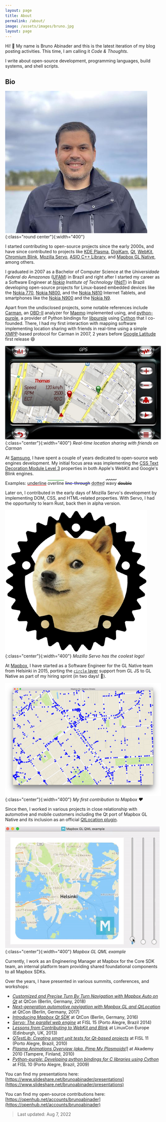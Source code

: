 ```yaml
---
layout: page
title: About
permalink: /about/
image: /assets/images/bruno.jpg
layout: page
---
```


Hi! :wave: My name is Bruno Abinader and this is the latest iteration of my blog posting activities. This time, I am
calling it _Code & Thoughts_.

I write about open-source development, programming languages, build systems, and shell scripts.

## Bio

![Bruno Abinader](/assets/images/bruno.jpg){:class="round center"}{:width="400"}

I started contributing to open-source projects since the early 2000s, and have since contributed to projects like [KDE Plasma](https://kde.org/plasma-desktop/), [DigiKam](https://www.digikam.org/), [Qt](https://www.qt.io/), [WebKit](https://webkit.org/), [Chromium Blink](https://www.chromium.org/blink/), [Mozilla Servo](https://servo.org/), [ASIO C++ Library](https://think-async.com/Asio/), and [Mapbox GL Native](https://github.com/mapbox/mapbox-gl-native), among others.

I graduated in 2007 as a Bachelor of Computer Science at the _Universidade Federal do Amazonas_ ([UFAM](https://ufam.edu.br/)) in Brazil and right after I started my career as a Software Engineer at _[Nokia](https://www.nokia.com/) Institute of Technology_ ([INdT](https://www.indt.org.br/)) in Brazil developing open-source projects for Linux-based embedded devices like the [Nokia 770](https://en.wikipedia.org/wiki/Nokia_770_Internet_Tablet), [Nokia N800](https://en.wikipedia.org/wiki/Nokia_N800), and the [Nokia N810](https://en.wikipedia.org/wiki/Nokia_N810) Internet Tablets, and smartphones like the [Nokia N900](https://en.wikipedia.org/wiki/Nokia_N900) and the [Nokia N9](https://en.wikipedia.org/wiki/Nokia_N9).

Apart from the undisclosed projects, some notable references include [Carman](https://garage.maemo.org/projects/carman), an [OBD-II](https://en.wikipedia.org/wiki/On-board_diagnostics#OBD-II) analyzer for [Maemo](https://en.wikipedia.org/wiki/Maemo) implemented using, and [python-purple](https://github.com/Flared/python-purple), a provider of Python bindings for [libpurple](https://developer.pidgin.im/wiki/WhatIsLibpurple) using [Cython](https://cython.org/) that I co-founded. There, I had my first interaction with mapping software implementing location sharing with friends in real-time using a simple [XMPP](https://xmpp.org/)-based protocol for Carman in 2007, 2 years before [Google Latitude](https://en.wikipedia.org/wiki/Google_Latitude) first release :smile:

![Carman Map](/assets/images/carman_map.jpg){:class="center"}{:width="400"}
<em class="center" style="text-align:center;">Real-time location sharing with friends on Carman</em>

At [Samsung](https://www.sra.samsung.com/), I have spent a couple of years dedicated to open-source web engines development. My initial focus area was implementing the [CSS Text Decoration Module Level 3](https://www.w3.org/TR/css-text-decor-3/) properties in both Apple's WebKit and Google's Blink engines.

Examples:
<span style="text-decoration: underline red;">underline</span> <span style="text-decoration: overline green;">overline</span>
<span style="text-decoration: line-through blue;">line-through</span>
<span style="text-decoration: underline dotted">dotted</span>
<span style="text-decoration: overline wavy">wavy</span>
<span style="text-decoration: line-through double">double</span>

Later on, I contributed in the early days of Mozilla Servo's development by implementing DOM, CSS, and HTML-related properties. With Servo, I had the opportunity to learn Rust, back then in alpha version.

![Mozilla Servo](/assets/images/servo.png){:class="center"}{:width="400"}
<em class="center" style="text-align:center;">Mozilla Servo has the coolest logo!</em>

At [Mapbox](https://www.mapbox.com/), I have started as a Software Engineer for the GL Native team from Helsinki in 2015, porting the [`circle` layer](https://docs.mapbox.com/mapbox-gl-js/style-spec/layers/#circle) support from GL JS to GL Native as part of my hiring sprint (in two days! :rocket:).

![Mapbox GL Native](/assets/images/mapbox-gl-native-circles.png){:class="center"}{:width="400"}
<em class="center" style="text-align:center;">My first contribution to Mapbox :heart:</em>

Since then, I worked in various projects in close relationship with automotive and mobile customers including the Qt port of Mapbox GL Native and its inclusion as an official [QtLocation plugin](https://doc.qt.io/qt-5/location-plugin-mapboxgl.html).

![Mapbox QML example](/assets/images/mapbox-qml-example.gif){:class="center"}{:width="400"}
<em class="center" style="text-align:center;">Mapbox GL QML example</em>

Currently, I work as an Engineering Manager at Mapbox for the Core SDK team, an internal platform team providing shared foundational components to all Mapbox SDKs.

Over the years, I have presented in various summits, conferences, and workshops:

- [_Customized and Precise Turn By Turn Navigation with Mapbox Auto on Qt_](https://www.youtube.com/watch?v=pc1D9Km8iBM&ab_channel=Qt) at QtCon (Berlin, Germany, 2018)
- [_Next-generation automotive navigation with Mapbox GL and QtLocation_](https://www.youtube.com/watch?v=rkgPvXWjSpI&ab_channel=Qt) at QtCon (Berlin, Germany, 2017)
- [_Introducing Mapbox Qt SDK_](https://mirrors.xtom.ee/kde-application/akademy/2016/350_introducing_mapbox_qt_sdk.mp4) at QtCon (Berlin, Germany, 2016)
- [_Servo: The parallel web engine_](https://www.slideshare.net/brunoabinader/servo-the-parallel-web-engine-34451286) at FISL 15 (Porto Alegre, Brazil 2014)
- [_Lessons from Contributing to WebKit and Blink_](https://www.slideshare.net/brunoabinader/lessons-webkitblink-linuxconeu) at LinuxCon Europe (Edinburgh, UK, 2013)
- [_QTestLib: Creating smart unit tests for Qt-based projects_](https://www.slideshare.net/brunoabinader/apresentacao-qtestlib) at FISL 11 (Porto Alegre, Brazil, 2010)
- [_Plasma Animations Overview (aka. Pimp My Plasmoids!)_](https://www.slideshare.net/brunoabinader/plasma-animationsoverview) at Akademy 2010 (Tampere, Finland, 2010)
- [_Python-purple: Developing python bindings for C libraries using Cython_](https://www.slideshare.net/brunoabinader/presentation-22659290) at FISL 10 (Porto Alegre, Brazil, 2009)

You can find my presentations here:
[https://www.slideshare.net/brunoabinader/presentations](https://www.slideshare.net/brunoabinader/presentations)

You can find my open-source contributions here:
[https://openhub.net/accounts/brunoabinader](https://openhub.net/accounts/brunoabinader)

> Last updated: Aug 7, 2022